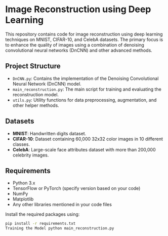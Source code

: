 # Image Reconstruction using Deep Learning

This repository contains code for image reconstruction using deep learning techniques on MNIST, CIFAR-10, and CelebA datasets. The primary focus is to enhance the quality of images using a combination of denoising convolutional neural networks (DnCNN) and other advanced methods.

## Project Structure

- `DnCNN.py`: Contains the implementation of the Denoising Convolutional Neural Network (DnCNN) model.
- `main_reconstruction.py`: The main script for training and evaluating the reconstruction model.
- `utils.py`: Utility functions for data preprocessing, augmentation, and other helper methods.

## Datasets

- **MNIST**: Handwritten digits dataset.
- **CIFAR-10**: Dataset containing 60,000 32x32 color images in 10 different classes.
- **CelebA**: Large-scale face attributes dataset with more than 200,000 celebrity images.

## Requirements

- Python 3.x
- TensorFlow or PyTorch (specify version based on your code)
- NumPy
- Matplotlib
- Any other libraries mentioned in your code files

Install the required packages using:
```bash
pip install -r requirements.txt
Training the Model python main_reconstruction.py
